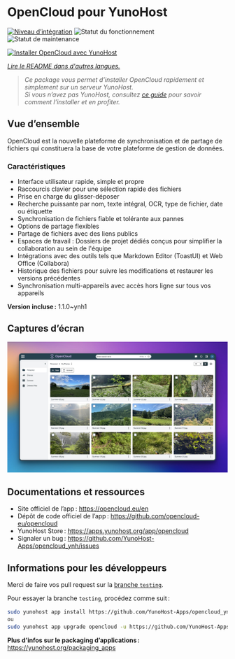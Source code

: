 <!--
Nota bene : ce README est automatiquement généré par <https://github.com/YunoHost/apps/tree/master/tools/readme_generator>
Il NE doit PAS être modifié à la main.
-->

# OpenCloud pour YunoHost

[![Niveau d’intégration](https://apps.yunohost.org/badge/integration/opencloud)](https://ci-apps.yunohost.org/ci/apps/opencloud/)
![Statut du fonctionnement](https://apps.yunohost.org/badge/state/opencloud)
![Statut de maintenance](https://apps.yunohost.org/badge/maintained/opencloud)

[![Installer OpenCloud avec YunoHost](https://install-app.yunohost.org/install-with-yunohost.svg)](https://install-app.yunohost.org/?app=opencloud)

*[Lire le README dans d'autres langues.](./ALL_README.md)*

> *Ce package vous permet d’installer OpenCloud rapidement et simplement sur un serveur YunoHost.*  
> *Si vous n’avez pas YunoHost, consultez [ce guide](https://yunohost.org/install) pour savoir comment l’installer et en profiter.*

## Vue d’ensemble

OpenCloud est la nouvelle plateforme de synchronisation et de partage de fichiers qui constituera la base de votre plateforme de gestion de données.

### Caractéristiques

- Interface utilisateur rapide, simple et propre
- Raccourcis clavier pour une sélection rapide des fichiers
- Prise en charge du glisser-déposer
- Recherche puissante par nom, texte intégral, OCR, type de fichier, date ou étiquette
- Synchronisation de fichiers fiable et tolérante aux pannes
- Options de partage flexibles
- Partage de fichiers avec des liens publics
- Espaces de travail : Dossiers de projet dédiés conçus pour simplifier la collaboration au sein de l'équipe
- Intégrations avec des outils tels que Markdown Editor (ToastUI) et Web Office (Collabora)
- Historique des fichiers pour suivre les modifications et restaurer les versions précédentes
- Synchronisation multi-appareils avec accès hors ligne sur tous vos appareils


**Version incluse :** 1.1.0~ynh1

## Captures d’écran

![Capture d’écran de OpenCloud](./doc/screenshots/screenshot.jpg)

## Documentations et ressources

- Site officiel de l’app : <https://opencloud.eu/en>
- Dépôt de code officiel de l’app : <https://github.com/opencloud-eu/opencloud>
- YunoHost Store : <https://apps.yunohost.org/app/opencloud>
- Signaler un bug : <https://github.com/YunoHost-Apps/opencloud_ynh/issues>

## Informations pour les développeurs

Merci de faire vos pull request sur la [branche `testing`](https://github.com/YunoHost-Apps/opencloud_ynh/tree/testing).

Pour essayer la branche `testing`, procédez comme suit :

```bash
sudo yunohost app install https://github.com/YunoHost-Apps/opencloud_ynh/tree/testing --debug
ou
sudo yunohost app upgrade opencloud -u https://github.com/YunoHost-Apps/opencloud_ynh/tree/testing --debug
```

**Plus d’infos sur le packaging d’applications :** <https://yunohost.org/packaging_apps>
